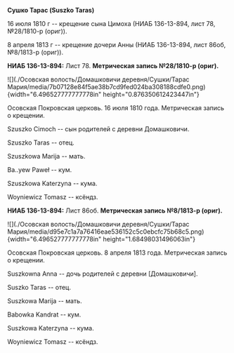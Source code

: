 **Сушко Тарас (Suszko Taras)**

16 июля 1810 г -- крещение сына Цимоха (НИАБ 136-13-894, лист 78,
№28/1810-р (ориг)).

8 апреля 1813 г -- крещение дочери Анны (НИАБ 136-13-894, лист 86об,
№8/1813-р (ориг)).

**НИАБ 136-13-894:** Лист 78. **Метрическая запись №28/1810-р (ориг).**

![](./Осовская волость/Домашковичи деревня/Сушки/Тарас Мария/media/7b07128e84f5ae38b7cd9fed024ba308188cdfe0.png){width="6.496527777777778in"
height="0.876350612423447in"}

Осовская Покровская церковь. 16 июля 1810 года. Метрическая запись о
крещении.

Szuszko Cimoch -- сын родителей с деревни Домашковичи.

Szuszko Taras -- отец.

Szuszkowa Marija -- мать.

Ba..yew Paweł -- кум.

Szuszkowa Katerzyna -- кума.

Woyniewicz Tomasz -- ксёндз.

**НИАБ 136-13-894:** Лист 86об. **Метрическая запись №8/1813-р (ориг).**

![](./Осовская волость/Домашковичи деревня/Сушки/Тарас Мария/media/d95e7c1a7a76416eae536152c5c0ebcfc75b68c5.png){width="6.496527777777778in"
height="1.68498031496063in"}

Осовская Покровская церковь. 8 апреля 1813 года. Метрическая запись о
крещении.

Suszkowna Anna -- дочь родителей с деревни \[Домашковичи\].

Suszko Taras -- отец.

Suszkowa Marija -- мать.

Babowka Kandrat -- кум.

Suszkowa Katerzyna -- кума.

Woyniewicz Tomasz -- ксёндз.
